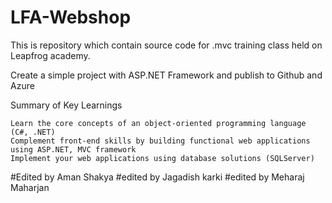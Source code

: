 ﻿# LFA-Webshop
This is repository which contain source code for .mvc training class held on Leapfrog academy.

Create a simple project with ASP.NET Framework and publish to Github and Azure


Summary of Key Learnings

    Learn the core concepts of an object‐oriented programming language (C#, .NET)
    Complement front‐end skills by building functional web applications using ASP.NET, MVC framework
    Implement your web applications using database solutions (SQLServer)


#Edited by Aman Shakya
#edited by Jagadish karki
#edited by Meharaj Maharjan